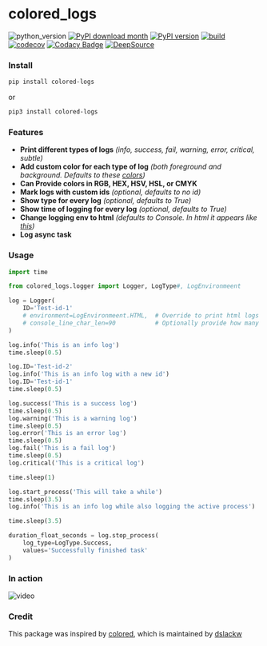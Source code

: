 # colored_logs
![python_version](https://img.shields.io/static/v1?label=Python&message=3.5%20|%203.6%20|%203.7&color=blue) [![PyPI download month](https://img.shields.io/pypi/dm/colored-logs?logo=pypi&logoColor=white)](https://pypi.python.org/pypi/colored-logs/) [![PyPI version](https://img.shields.io/pypi/v/colored-logs?logo=pypi&logoColor=white)](https://pypi.python.org/pypi/ansicolortags/) [![build](https://img.shields.io/travis/com/kopensource/colored_logs/develop?logo=travis)](https://travis-ci.com/github/kopensource/colored_logs) [![codecov](https://img.shields.io/codecov/c/gh/kopensource/colored_logs/develop?logo=codecov)](https://codecov.io/gh/kopensource/colored_logs) [![Codacy Badge](https://api.codacy.com/project/badge/Grade/ead083cfe67f4ee7b65203ee8977d416)](https://www.codacy.com/gh/kopensource/colored_logs?utm_source=github.com&amp;utm_medium=referral&amp;utm_content=kopensource/colored_logs&amp;utm_campaign=Badge_Grade) [![DeepSource](https://static.deepsource.io/deepsource-badge-dark-mini.svg)](https://deepsource.io/gh/kopensource/colored_logs/?ref=repository-badge)

### Install
```Bash
pip install colored-logs
```
or
```Bash
pip3 install colored-logs
```

### Features
* __Print different types of logs__ _(info, success, fail, warning, error, critical, subtle)_
* __Add custom color for each type of log__ _(both foreground and background. Defaults to these [colors](https://coolors.co/b4aea8-3ea966-c8553d-f28f3b-a22b24-f3f3f3-982720-2bc4e9-918b86))_
* __Can Provide colors in RGB, HEX, HSV, HSL, or CMYK__
* __Mark logs with custom ids__ _(optional, defaults to no id)_
* __Show type for every log__ _(optional, defaults to True)_
* __Show time of logging for every log__ _(optional, defaults to True)_
* __Change logging env to html__ _(defaults to Console. In html it appears like [this](https://jsfiddle.net/s2b4zpdq/))_
* __Log async task__

### Usage
```Python
import time

from colored_logs.logger import Logger, LogType#, LogEnvironmeent

log = Logger(
    ID='Test-id-1'
    # environment=LogEnvironmeent.HTML,  # Override to print html logs
    # console_line_char_len=90           # Optionally provide how many chars does fir in one consolee line
)

log.info('This is an info log')
time.sleep(0.5)

log.ID='Test-id-2'
log.info('This is an info log with a new id')
log.ID='Test-id-1'
time.sleep(0.5)

log.success('This is a success log')
time.sleep(0.5)
log.warning('This is a warning log')
time.sleep(0.5)
log.error('This is an error log')
time.sleep(0.5)
log.fail('This is a fail log')
time.sleep(0.5)
log.critical('This is a critical log')

time.sleep(1)

log.start_process('This will take a while')
time.sleep(3.5)
log.info('This is an info log while also logging the active process')

time.sleep(3.5)

duration_float_seconds = log.stop_process(
    log_type=LogType.Success,
    values='Successfully finished task'
)
```

### In action
![video](https://thumbs.gfycat.com/PleasingLikableGrouper-size_restricted.gif)

### Credit
This package was inspired by [colored](https://pypi.org/project/colored/), which is maintained by [dslackw](https://pypi.org/user/dslackw/)
